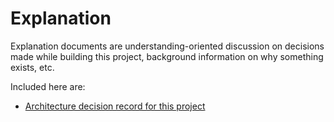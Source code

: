 # Explanation

Explanation documents are understanding-oriented discussion on decisions made while building this project, background information on why something exists, etc.

Included here are:

- [Architecture decision record for this project](./README.md)
